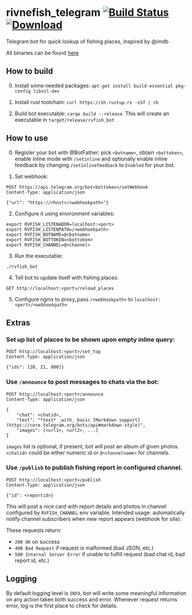 # rivnefish_telegram [![Build Status](https://travis-ci.org/rivnefish/rivnefish_telegram.svg?branch=master)](https://travis-ci.org/rivnefish/rivnefish_telegram) [![Download](https://api.bintray.com/packages/chyvonomys/rivnefish_telegram/rvfish_bot/images/download.svg) ](https://bintray.com/chyvonomys/rivnefish_telegram/rvfish_bot/_latestVersion)
Telegram bot for quick lookup of fishing places, inspired by @imdb

All binaries can be found [here](https://bintray.com/chyvonomys/rivnefish_telegram/rvfish_bot)

## How to build

0. Install some needed packages: `apt-get install build-essential pkg-config libssl-dev`

1. Install rust toolchain: `curl https://sh.rustup.rs -sSf | sh`

2. Build bot executable: `cargo build --release`. This will create an executable in `target/release/rvfish_bot`

## How to use

0. Register your bot with @BotFather: pick `<botname>`, obtain `<bottoken>`, enable inline mode with `/setinline` and optionally enable inline feedback by changing `/setinlinefeedback` to `Enabled` for your bot.

1. Set webhook:
  ```
  POST https://api.telegram.org/bot<bottoken>/setWebhook
  Content-Type: application/json

  {"url": "https://<host>/<webhookpath>"}
  ```
2. Configure it using environment variables:
  ```
  export RVFISH_LISTENADDR=localhost:<port>
  export RVFISH_LISTENPATH=/<webhookpath>
  export RVFISH_BOTNAME=@<botname>
  export RVFISH_BOTTOKEN=<bottoken>
  export RVFISH_CHANNEL=@<channel>
  ```
3. Run the executable:
  ```
  ./rvfish_bot
  ```
4. Tell bot to update itself with fishing places:
  ```
  GET http://localhost:<port>/reload_places
  ```
5. Configure nginx to proxy_pass `/<webhookpath>` to `localhost:<port>/<webhookpath>`

## Extras

### Set up list of places to be shown upon empty inline query:
```
POST http://localhost:<port>/set_top
Content-Type: application/json

{"ids": [20, 21, 800]}
```
### Use `/announce` to post messages to chats via the bot:
```
POST http://localhost:<port>/announce
Content-Type: application/json

{
    "chat": <chatid>,
    "text": "*text* _with_ basic [Markdown support](https://core.telegram.org/bots/api#markdown-style)",
    "images": [<url1>, <url2>, ...]
}
```
   `images` list is optional, if present, bot will post an album of given photos.
   `<chatid>` could be either numeric id or `@<channelname>` for channels.
### Use `/publish` to publish fishing report in configured channel.
```
POST http://localhost:<port>/publish
Content-Type: application/json

{"id": <reportid>}
```
   This will post a nice card with report details and photos in channel configured by `RVFISH_CHANNEL` env variable.
   Intended usage: automatically notify channel subscribers when new report appears (webhook for site).

These requests return:
- `200 OK` on success
- `400 Bad Request` if request is malformed (bad JSON, etc.)
- `500 Internal Server Error` if unable to fulfill request (bad chat id, bad report id, etc.)

## Logging
By default logging level is `INFO`, bot will write some meaningful information on any action taken both success and error.
Whenever request returns error, log is the first place to check for details.
